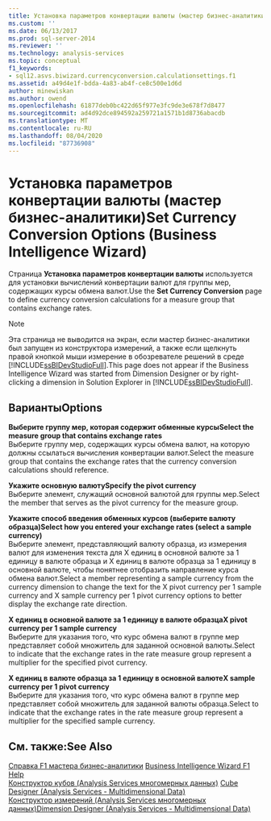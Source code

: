 ```yaml
---
title: Установка параметров конвертации валюты (мастер бизнес-аналитики) | Документация Майкрософт
ms.custom: ''
ms.date: 06/13/2017
ms.prod: sql-server-2014
ms.reviewer: ''
ms.technology: analysis-services
ms.topic: conceptual
f1_keywords:
- sql12.asvs.biwizard.currencyconversion.calculationsettings.f1
ms.assetid: a49d4e1f-bdda-4a83-ab4f-ce8c500e1d6d
author: minewiskan
ms.author: owend
ms.openlocfilehash: 61877deb0bc422d65f977e3fc9de3e678f7d8477
ms.sourcegitcommit: ad4d92dce894592a259721a1571b1d8736abacdb
ms.translationtype: MT
ms.contentlocale: ru-RU
ms.lasthandoff: 08/04/2020
ms.locfileid: "87736908"
---
```

# <a name="set-currency-conversion-options-business-intelligence-wizard"></a><span data-ttu-id="d2a59-102">Установка параметров конвертации валюты (мастер бизнес-аналитики)</span><span class="sxs-lookup"><span data-stu-id="d2a59-102">Set Currency Conversion Options (Business Intelligence Wizard)</span></span>
  <span data-ttu-id="d2a59-103">Страница **Установка параметров конвертации валюты** используется для установки вычислений конвертации валют для группы мер, содержащих курсы обмена валют.</span><span class="sxs-lookup"><span data-stu-id="d2a59-103">Use the **Set Currency Conversion** page to define currency conversion calculations for a measure group that contains exchange rates.</span></span>  
  
> [!NOTE]  
>  <span data-ttu-id="d2a59-104">Эта страница не выводится на экран, если мастер бизнес-аналитики был запущен из конструктора измерений, а также если щелкнуть правой кнопкой мыши измерение в обозревателе решений в среде [!INCLUDE[ssBIDevStudioFull](../includes/ssbidevstudiofull-md.md)].</span><span class="sxs-lookup"><span data-stu-id="d2a59-104">This page does not appear if the Business Intelligence Wizard was started from Dimension Designer or by right-clicking a dimension in Solution Explorer in [!INCLUDE[ssBIDevStudioFull](../includes/ssbidevstudiofull-md.md)].</span></span>  
  
## <a name="options"></a><span data-ttu-id="d2a59-105">Варианты</span><span class="sxs-lookup"><span data-stu-id="d2a59-105">Options</span></span>  
 <span data-ttu-id="d2a59-106">**Выберите группу мер, которая содержит обменные курсы**</span><span class="sxs-lookup"><span data-stu-id="d2a59-106">**Select the measure group that contains exchange rates**</span></span>  
 <span data-ttu-id="d2a59-107">Выберите группу мер, содержащих курсы обмена валют, на которую должны ссылаться вычисления конвертации валют.</span><span class="sxs-lookup"><span data-stu-id="d2a59-107">Select the measure group that contains the exchange rates that the currency conversion calculations should reference.</span></span>  
  
 <span data-ttu-id="d2a59-108">**Укажите основную валюту**</span><span class="sxs-lookup"><span data-stu-id="d2a59-108">**Specify the pivot currency**</span></span>  
 <span data-ttu-id="d2a59-109">Выберите элемент, служащий основной валютой для группы мер.</span><span class="sxs-lookup"><span data-stu-id="d2a59-109">Select the member that serves as the pivot currency for the measure group.</span></span>  
  
 <span data-ttu-id="d2a59-110">**Укажите способ введения обменных курсов (выберите валюту образца)**</span><span class="sxs-lookup"><span data-stu-id="d2a59-110">**Select how you entered your exchange rates (select a sample currency)**</span></span>  
 <span data-ttu-id="d2a59-111">Выберите элемент, представляющий валюту образца, из измерения валют для изменения текста для X единиц в основной валюте за 1 единицу в валюте образца и X единиц в валюте образца за 1 единицу в основной валюте, чтобы понятнее отобразить направление курса обмена валют.</span><span class="sxs-lookup"><span data-stu-id="d2a59-111">Select a member representing a sample currency from the currency dimension to change the text for the X pivot currency per 1 sample currency and X sample currency per 1 pivot currency options to better display the exchange rate direction.</span></span>  
  
 <span data-ttu-id="d2a59-112">**X единиц в основной валюте за 1 единицу в валюте образца**</span><span class="sxs-lookup"><span data-stu-id="d2a59-112">**X pivot currency per 1 sample currency**</span></span>  
 <span data-ttu-id="d2a59-113">Выберите для указания того, что курс обмена валют в группе мер представляет собой множитель для заданной основной валюты.</span><span class="sxs-lookup"><span data-stu-id="d2a59-113">Select to indicate that the exchange rates in the rate measure group represent a multiplier for the specified pivot currency.</span></span>  
  
 <span data-ttu-id="d2a59-114">**X единиц в валюте образца за 1 единицу в основной валюте**</span><span class="sxs-lookup"><span data-stu-id="d2a59-114">**X sample currency per 1 pivot currency**</span></span>  
 <span data-ttu-id="d2a59-115">Выберите для указания того, что курс обмена валют в группе мер представляет собой множитель для заданной валюты образца.</span><span class="sxs-lookup"><span data-stu-id="d2a59-115">Select to indicate that the exchange rates in the rate measure group represent a multiplier for the specified sample currency.</span></span>  
  
## <a name="see-also"></a><span data-ttu-id="d2a59-116">См. также:</span><span class="sxs-lookup"><span data-stu-id="d2a59-116">See Also</span></span>  
 <span data-ttu-id="d2a59-117">[Справка F1 мастера бизнес-аналитики](business-intelligence-wizard-f1-help.md) </span><span class="sxs-lookup"><span data-stu-id="d2a59-117">[Business Intelligence Wizard F1 Help](business-intelligence-wizard-f1-help.md) </span></span>  
 <span data-ttu-id="d2a59-118">[Конструктор кубов &#40;Analysis Services многомерных данных&#41;](cube-designer-analysis-services-multidimensional-data.md) </span><span class="sxs-lookup"><span data-stu-id="d2a59-118">[Cube Designer &#40;Analysis Services - Multidimensional Data&#41;](cube-designer-analysis-services-multidimensional-data.md) </span></span>  
 [<span data-ttu-id="d2a59-119">Конструктор измерений &#40;Analysis Services многомерных данных&#41;</span><span class="sxs-lookup"><span data-stu-id="d2a59-119">Dimension Designer &#40;Analysis Services - Multidimensional Data&#41;</span></span>](dimension-designer-analysis-services-multidimensional-data.md)  
  
  
